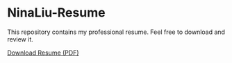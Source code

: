 # NinaLiu-Resume

This repository contains my professional resume. Feel free to download and review it.

[Download Resume (PDF)](./nina-resume.pdf)
